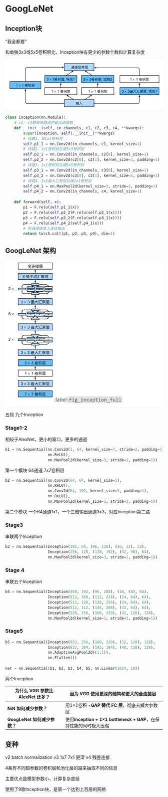 # GoogLeNet

## Inception块

“我全都要”

和单独3x3或5x5卷积层比，Inception块有更少的参数个数和计算复杂度

![image-20250816144007777](Images/image-20250816144007777.png)

```python
class Inception(nn.Module):
    # c1--c4是每条路径的输出通道数
    def __init__(self, in_channels, c1, c2, c3, c4, **kwargs):
        super(Inception, self).__init__(**kwargs)
        # 线路1，单1x1卷积层
        self.p1_1 = nn.Conv2d(in_channels, c1, kernel_size=1)
        # 线路2，1x1卷积层后接3x3卷积层
        self.p2_1 = nn.Conv2d(in_channels, c2[0], kernel_size=1)
        self.p2_2 = nn.Conv2d(c2[0], c2[1], kernel_size=3, padding=1)
        # 线路3，1x1卷积层后接5x5卷积层
        self.p3_1 = nn.Conv2d(in_channels, c3[0], kernel_size=1)
        self.p3_2 = nn.Conv2d(c3[0], c3[1], kernel_size=5, padding=2)
        # 线路4，3x3最大汇聚层后接1x1卷积层
        self.p4_1 = nn.MaxPool2d(kernel_size=3, stride=1, padding=1)
        self.p4_2 = nn.Conv2d(in_channels, c4, kernel_size=1)

    def forward(self, x):
        p1 = F.relu(self.p1_1(x))
        p2 = F.relu(self.p2_2(F.relu(self.p2_1(x))))
        p3 = F.relu(self.p3_2(F.relu(self.p3_1(x))))
        p4 = F.relu(self.p4_2(self.p4_1(x)))
        # 在通道维度上连结输出
        return torch.cat((p1, p2, p3, p4), dim=1)
```







## GoogLeNet 架构

![image-20250816144351124](Images/image-20250816144351124.png)

五段 九个Inception

### Stage1-2

相较于AlexNet，更小的窗口，更多的通道

```python
b1 = nn.Sequential(nn.Conv2d(1, 64, kernel_size=7, stride=2, padding=3),
                   nn.ReLU(),
                   nn.MaxPool2d(kernel_size=3, stride=2, padding=1))
```

第一个模块 64通道 7x7卷积层

```python
b2 = nn.Sequential(nn.Conv2d(64, 64, kernel_size=1),
                   nn.ReLU(),
                   nn.Conv2d(64, 192, kernel_size=3, padding=1),
                   nn.ReLU(),
                   nn.MaxPool2d(kernel_size=3, stride=2, padding=1))
```

第二个模块 一个64通道1x1，一个三倍输出通道3x3，对应Inception第二路



### Stage3

串联两个Inception

```python
b3 = nn.Sequential(Inception(192, 64, (96, 128), (16, 32), 32),
                   Inception(256, 128, (128, 192), (32, 96), 64),
                   nn.MaxPool2d(kernel_size=3, stride=2, padding=1))
```



### Stage 4

串联五个Inception

```python
b4 = nn.Sequential(Inception(480, 192, (96, 208), (16, 48), 64),
                   Inception(512, 160, (112, 224), (24, 64), 64),
                   Inception(512, 128, (128, 256), (24, 64), 64),
                   Inception(512, 112, (144, 288), (32, 64), 64),
                   Inception(528, 256, (160, 320), (32, 128), 128),
                   nn.MaxPool2d(kernel_size=3, stride=2, padding=1))
```



### Stage5

```python
b5 = nn.Sequential(Inception(832, 256, (160, 320), (32, 128), 128),
                   Inception(832, 384, (192, 384), (48, 128), 128),
                   nn.AdaptiveAvgPool2d((1,1)),
                   nn.Flatten())

net = nn.Sequential(b1, b2, b3, b4, b5, nn.Linear(1024, 10))
```

两个Inception



| **为什么 VGG 参数比 AlexNet 还多？** | 因为 VGG 使用更深的结构和更大的全连接层                      |
| ------------------------------------ | ------------------------------------------------------------ |
| **NiN 如何减少参数？**               | 用1×1卷积 +**GAP 替代 FC 层**，彻底去掉大参数层              |
| **GoogLeNet 如何减少参数？**         | 使用**Inception + 1×1 bottleneck + GAP**，在保持性能的同时极大压缩 |

## 变种

v2 batch normalization
v3 1x7 7x1 更深
v4 残差连接



4条有不同超参数的卷积层和池化层的路来抽取不同的信息

主要优点是模型参数小，计算复杂度低


使用了9歌Inception块，是第一个达到上百层的网络

